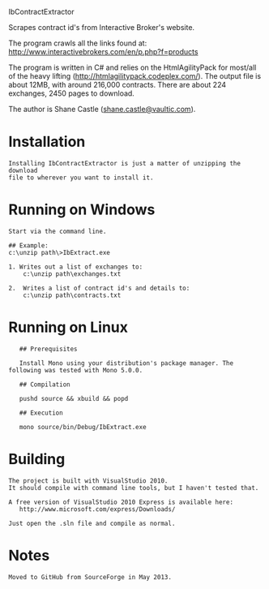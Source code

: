 IbContractExtractor 

Scrapes contract id's from Interactive Broker's website.  

The program crawls all the links found at:
    http://www.interactivebrokers.com/en/p.php?f=products
		
The program is written in C# and relies on the HtmlAgilityPack for most/all of 
the heavy lifting (http://htmlagilitypack.codeplex.com/). The output file is about 12MB, 
with around 216,000 contracts. There are about 224 exchanges, 2450 pages to download.

The author is Shane Castle (shane.castle@vaultic.com).
	  
Installation
============

	Installing IbContractExtractor is just a matter of unzipping the download 
	file to wherever you want to install it.
	
# Running on Windows

	Start via the command line. 

	## Example:
	c:\unzip path\>IbExtract.exe

	1. Writes out a list of exchanges to:
        c:\unzip path\exchanges.txt

	2.  Writes a list of contract id's and details to:
        c:\unzip path\contracts.txt
    
# Running on Linux

       ## Prerequisites
       
       Install Mono using your distribution's package manager. The following was tested with Mono 5.0.0.

       ## Compilation

       pushd source && xbuild && popd

       ## Execution

       mono source/bin/Debug/IbExtract.exe

# Building

	The project is built with VisualStudio 2010. 
	It should compile with command line tools, but I haven't tested that.
	
	A free version of VisualStudio 2010 Express is available here:
	   http://www.microsoft.com/express/Downloads/

	Just open the .sln file and compile as normal.

# Notes
	Moved to GitHub from SourceForge in May 2013.

